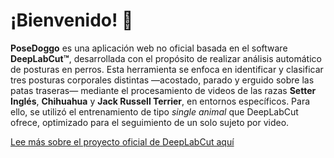 # ¡Bienvenido! 👋

**PoseDoggo** es una aplicación web no oficial basada en el software **DeepLabCut™️**, desarrollada con el propósito de realizar análisis automático de posturas en perros. Esta herramienta se enfoca en identificar y clasificar tres posturas corporales distintas —acostado, parado y erguido sobre las patas traseras— mediante el procesamiento de videos de las razas **Setter Inglés**, **Chihuahua** y **Jack Russell Terrier**, en entornos específicos. Para ello, se utilizó el entrenamiento de tipo *single animal* que DeepLabCut ofrece, optimizado para el seguimiento de un solo sujeto por video.

[Lee más sobre el proyecto oficial de DeepLabCut aquí](https://github.com/DeepLabCut/DeepLabCut)

